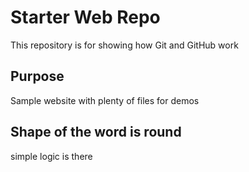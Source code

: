 # Starter Web Repo

This repository is for showing how Git and GitHub work

## Purpose

Sample website with plenty of files for demos

## Shape of the word is round

simple logic is there